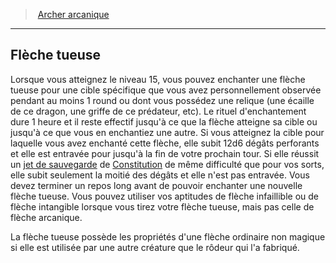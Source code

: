 ﻿---
!GenericItem
Name: Flèche tueuse
Id: ranger_arcane_hd.md#flèche-tueuse
ParentLink: ranger_arcane_hd.md#archer-arcanique
ParentName: Archer arcanique
NameLevel: 2
Attributes: {}
AttributesDictionary: >+
  {}

---
> [Archer arcanique](hd_ranger_arcane.md)

---

## Flèche tueuse

Lorsque vous atteignez le niveau 15, vous pouvez enchanter une flèche tueuse pour une cible spécifique que vous avez personnellement observée pendant au moins 1 round ou dont vous possédez une relique (une écaille de ce dragon, une griffe de ce prédateur, etc). Le rituel d'enchantement dure 1 heure et il reste effectif jusqu'à ce que la flèche atteigne sa cible ou jusqu'à ce que vous en enchantiez une autre. Si vous atteignez la cible pour laquelle vous avez enchanté cette flèche, elle subit 12d6 dégâts perforants et elle est entravée pour jusqu'à la fin de votre prochain tour. Si elle réussit un [jet de sauvegarde](hd_abilities_jets_de_sauvegarde.md) de [Constitution](hd_abilities_constitution.md) de même difficulté que pour vos sorts, elle subit seulement la moitié des dégâts et elle n'est pas entravée. Vous devez terminer un repos long avant de pouvoir enchanter une nouvelle flèche tueuse. Vous pouvez utiliser vos aptitudes de flèche infaillible ou de flèche intangible lorsque vous tirez votre flèche tueuse, mais pas celle de flèche arcanique.

La flèche tueuse possède les propriétés d'une flèche ordinaire non magique si elle est utilisée par une autre créature que le rôdeur qui l'a fabriqué.

